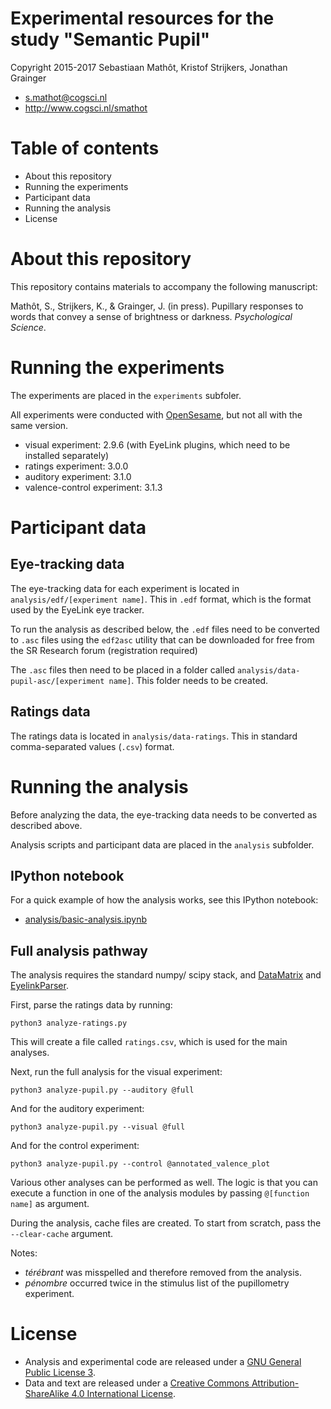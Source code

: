 # Experimental resources for the study "Semantic Pupil"

Copyright 2015-2017 Sebastiaan Mathôt, Kristof Strijkers, Jonathan Grainger

- <s.mathot@cogsci.nl>
- <http://www.cogsci.nl/smathot>

# Table of contents

- About this repository
- Running the experiments
- Participant data
- Running the analysis
- License


# About this repository

This repository contains materials to accompany the following manuscript:

Mathôt, S., Strijkers, K., & Grainger, J. (in press). Pupillary responses to words that convey a sense of brightness or darkness. *Psychological Science*.


# Running the experiments

The experiments are placed in the `experiments` subfoler.

All experiments were conducted with [OpenSesame](http://osdoc.cogsci.nl/), but not all with the same version.

- visual experiment: 2.9.6 (with EyeLink plugins, which need to be installed separately)
- ratings experiment: 3.0.0
- auditory experiment: 3.1.0
- valence-control experiment: 3.1.3


# Participant data

## Eye-tracking data

The eye-tracking data for each experiment is located in `analysis/edf/[experiment name]`. This in `.edf` format, which is the format used by the EyeLink eye tracker.

To run the analysis as described below, the `.edf` files need to be converted to `.asc` files using the `edf2asc` utility that can be downloaded for free from the SR Research forum (registration required)

The `.asc` files then need to be placed in a folder called `analysis/data-pupil-asc/[experiment name]`. This folder needs to be created.

## Ratings data

The ratings data is located in `analysis/data-ratings`. This in standard comma-separated values (`.csv`) format.


# Running the analysis

Before analyzing the data, the eye-tracking data needs to be converted as described above.

Analysis scripts and participant data are placed in the `analysis` subfolder.

## IPython notebook

For a quick example of how the analysis works, see this IPython notebook:

- [analysis/basic-analysis.ipynb](analysis/basic-analysis.ipynb)

## Full analysis pathway

The analysis requires the standard numpy/ scipy stack, and [DataMatrix](https://github.com/smathot/python-datamatrix) and [EyelinkParser](https://github.com/smathot/python-eyelinkparser).

First, parse the ratings data by running:

	python3 analyze-ratings.py

This will create a file called `ratings.csv`, which is used for the main analyses.

Next, run the full analysis for the visual experiment:

	python3 analyze-pupil.py --auditory @full

And for the auditory experiment:

	python3 analyze-pupil.py --visual @full
	
And for the control experiment:

	python3 analyze-pupil.py --control @annotated_valence_plot
	
Various other analyses can be performed as well. The logic is that you can execute a function in one of the analysis modules by passing `@[function name]` as argument.

During the analysis, cache files are created. To start from scratch, pass the `--clear-cache` argument.

Notes:

- *térébrant* was misspelled and therefore removed from the analysis.
- *pénombre* occurred twice in the stimulus list of the pupillometry experiment.


# License

- Analysis and experimental code are released under a [GNU General Public License 3](https://www.gnu.org/copyleft/gpl.html).
- Data and text are released under a [Creative Commons Attribution-ShareAlike 4.0 International License](http://creativecommons.org/licenses/by-sa/4.0/).
